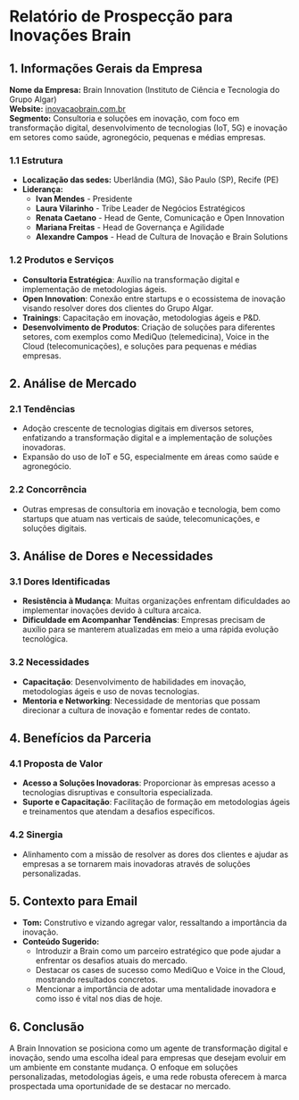 # Relatório de Prospecção para Inovações Brain

## 1. Informações Gerais da Empresa
**Nome da Empresa:** Brain Innovation (Instituto de Ciência e Tecnologia do Grupo Algar)  
**Website:** [inovacaobrain.com.br](http://www.inovacaobrain.com.br)  
**Segmento:** Consultoria e soluções em inovação, com foco em transformação digital, desenvolvimento de tecnologias (IoT, 5G) e inovação em setores como saúde, agronegócio, pequenas e médias empresas.  

### 1.1 Estrutura
- **Localização das sedes:** Uberlândia (MG), São Paulo (SP), Recife (PE)
- **Liderança:** 
  - **Ivan Mendes** - Presidente
  - **Laura Vilarinho** - Tribe Leader de Negócios Estratégicos
  - **Renata Caetano** - Head de Gente, Comunicação e Open Innovation
  - **Mariana Freitas** - Head de Governança e Agilidade
  - **Alexandre Campos** - Head de Cultura de Inovação e Brain Solutions
  
### 1.2 Produtos e Serviços
- **Consultoria Estratégica**: Auxílio na transformação digital e implementação de metodologias ágeis.
- **Open Innovation**: Conexão entre startups e o ecossistema de inovação visando resolver dores dos clientes do Grupo Algar.
- **Trainings**: Capacitação em inovação, metodologias ágeis e P&D.
- **Desenvolvimento de Produtos**: Criação de soluções para diferentes setores, com exemplos como MediQuo (telemedicina), Voice in the Cloud (telecomunicações), e soluções para pequenas e médias empresas.

## 2. Análise de Mercado
### 2.1 Tendências
- Adoção crescente de tecnologias digitais em diversos setores, enfatizando a transformação digital e a implementação de soluções inovadoras.
- Expansão do uso de IoT e 5G, especialmente em áreas como saúde e agronegócio.

### 2.2 Concorrência
- Outras empresas de consultoria em inovação e tecnologia, bem como startups que atuam nas verticais de saúde, telecomunicações, e soluções digitais.

## 3. Análise de Dores e Necessidades
### 3.1 Dores Identificadas
- **Resistência à Mudança**: Muitas organizações enfrentam dificuldades ao implementar inovações devido à cultura arcaica.
- **Dificuldade em Acompanhar Tendências**: Empresas precisam de auxílio para se manterem atualizadas em meio a uma rápida evolução tecnológica.

### 3.2 Necessidades
- **Capacitação**: Desenvolvimento de habilidades em inovação, metodologias ágeis e uso de novas tecnologias.
- **Mentoria e Networking**: Necessidade de mentorias que possam direcionar a cultura de inovação e fomentar redes de contato.

## 4. Benefícios da Parceria
### 4.1 Proposta de Valor
- **Acesso a Soluções Inovadoras**: Proporcionar às empresas acesso a tecnologias disruptivas e consultoria especializada.
- **Suporte e Capacitação**: Facilitação de formação em metodologias ágeis e treinamentos que atendam a desafios específicos.

### 4.2 Sinergia
- Alinhamento com a missão de resolver as dores dos clientes e ajudar as empresas a se tornarem mais inovadoras através de soluções personalizadas.

## 5. Contexto para Email
- **Tom:** Construtivo e vizando agregar valor, ressaltando a importância da inovação.
- **Conteúdo Sugerido:**
  - Introduzir a Brain como um parceiro estratégico que pode ajudar a enfrentar os desafios atuais do mercado.
  - Destacar os cases de sucesso como MediQuo e Voice in the Cloud, mostrando resultados concretos.
  - Mencionar a importância de adotar uma mentalidade inovadora e como isso é vital nos dias de hoje.

## 6. Conclusão
A Brain Innovation se posiciona como um agente de transformação digital e inovação, sendo uma escolha ideal para empresas que desejam evoluir em um ambiente em constante mudança. O enfoque em soluções personalizadas, metodologias ágeis, e uma rede robusta oferecem à marca prospectada uma oportunidade de se destacar no mercado.